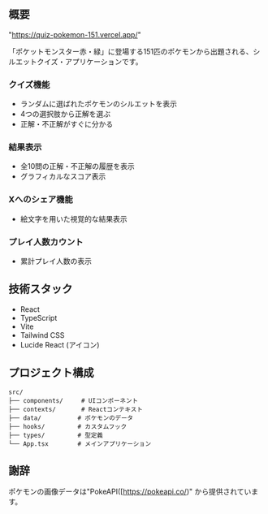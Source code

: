 ## 概要

"https://quiz-pokemon-151.vercel.app/"

「ポケットモンスター赤・緑」に登場する151匹のポケモンから出題される、シルエットクイズ・アプリケーションです。 


### クイズ機能

- ランダムに選ばれたポケモンのシルエットを表示
- 4つの選択肢から正解を選ぶ
- 正解・不正解がすぐに分かる


### 結果表示

- 全10問の正解・不正解の履歴を表示
- グラフィカルなスコア表示


### Xへのシェア機能

- 絵文字を用いた視覚的な結果表示


### プレイ人数カウント

- 累計プレイ人数の表示


## 技術スタック

- React
- TypeScript
- Vite
- Tailwind CSS
- Lucide React (アイコン)


## プロジェクト構成

```
src/
├── components/     # UIコンポーネント
├── contexts/       # Reactコンテキスト
├── data/          # ポケモンのデータ
├── hooks/         # カスタムフック
├── types/         # 型定義
└── App.tsx        # メインアプリケーション
```


## 謝辞

ポケモンの画像データは"PokeAPI([https://pokeapi.co/)"
から提供されています。
